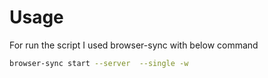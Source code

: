 # Usage

For run the script I used browser-sync with below command

```bash
browser-sync start --server  --single -w
```




